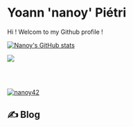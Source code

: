 # Yoann 'nanoy' Piétri

Hi ! Welcom to my Github profile !

[![Nanoy's GitHub stats](https://github-readme-stats.vercel.app/api?username=nanoy42&show_icons=true&theme=dracula)](https://github.com/anuraghazra/github-readme-stats)

<img align="center" src="https://github-readme-stats.vercel.app/api/top-langs/?username=nanoy42&theme=dracula&show_icons=True" />

<br><br>

<p align="left"> <a href="https://github.com/ryo-ma/github-profile-trophy"><img src="https://github-profile-trophy.vercel.app/?username=nanoy42" alt="nanoy42" /></a> </p>

## ✍️ Blog
<!-- BLOG-POST-LIST:START -->
<!-- BLOG-POST-LIST:END -->
